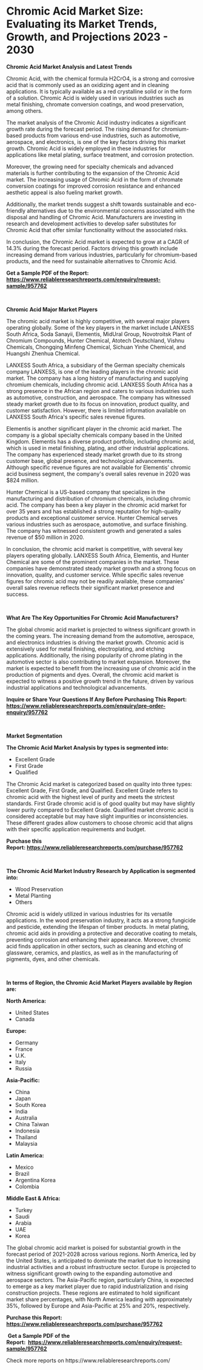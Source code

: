 <p><h1>Chromic Acid Market Size: Evaluating its Market Trends, Growth, and Projections 2023 - 2030</h1></p><p><strong>Chromic Acid Market Analysis and Latest Trends</strong></p>
<p><p>Chromic Acid, with the chemical formula H2CrO4, is a strong and corrosive acid that is commonly used as an oxidizing agent and in cleaning applications. It is typically available as a red crystalline solid or in the form of a solution. Chromic Acid is widely used in various industries such as metal finishing, chromate conversion coatings, and wood preservation, among others.</p><p>The market analysis of the Chromic Acid industry indicates a significant growth rate during the forecast period. The rising demand for chromium-based products from various end-use industries, such as automotive, aerospace, and electronics, is one of the key factors driving this market growth. Chromic Acid is widely employed in these industries for applications like metal plating, surface treatment, and corrosion protection.</p><p>Moreover, the growing need for specialty chemicals and advanced materials is further contributing to the expansion of the Chromic Acid market. The increasing usage of Chromic Acid in the form of chromate conversion coatings for improved corrosion resistance and enhanced aesthetic appeal is also fueling market growth.</p><p>Additionally, the market trends suggest a shift towards sustainable and eco-friendly alternatives due to the environmental concerns associated with the disposal and handling of Chromic Acid. Manufacturers are investing in research and development activities to develop safer substitutes for Chromic Acid that offer similar functionality without the associated risks.</p><p>In conclusion, the Chromic Acid market is expected to grow at a CAGR of 14.3% during the forecast period. Factors driving this growth include increasing demand from various industries, particularly for chromium-based products, and the need for sustainable alternatives to Chromic Acid.</p></p>
<p><strong>Get a Sample PDF of the Report:&nbsp; <a href="https://www.reliableresearchreports.com/enquiry/request-sample/957762">https://www.reliableresearchreports.com/enquiry/request-sample/957762</a></strong></p>
<p>&nbsp;</p>
<p><strong>Chromic Acid Major Market Players</strong></p>
<p><p>The chromic acid market is highly competitive, with several major players operating globally. Some of the key players in the market include LANXESS South Africa, Soda Sanayii, Elementis, MidUral Group, Novotroitsk Plant of Chromium Compounds, Hunter Chemical, Atotech Deutschland, Vishnu Chemicals, Chongqing Minfeng Chemical, Sichuan Yinhe Chemical, and Huangshi Zhenhua Chemical.</p><p>LANXESS South Africa, a subsidiary of the German specialty chemicals company LANXESS, is one of the leading players in the chromic acid market. The company has a long history of manufacturing and supplying chromium chemicals, including chromic acid. LANXESS South Africa has a strong presence in the African region and caters to various industries such as automotive, construction, and aerospace. The company has witnessed steady market growth due to its focus on innovation, product quality, and customer satisfaction. However, there is limited information available on LANXESS South Africa's specific sales revenue figures.</p><p>Elementis is another significant player in the chromic acid market. The company is a global specialty chemicals company based in the United Kingdom. Elementis has a diverse product portfolio, including chromic acid, which is used in metal finishing, plating, and other industrial applications. The company has experienced steady market growth due to its strong customer base, global presence, and technological advancements. Although specific revenue figures are not available for Elementis' chromic acid business segment, the company's overall sales revenue in 2020 was $824 million.</p><p>Hunter Chemical is a US-based company that specializes in the manufacturing and distribution of chromium chemicals, including chromic acid. The company has been a key player in the chromic acid market for over 35 years and has established a strong reputation for high-quality products and exceptional customer service. Hunter Chemical serves various industries such as aerospace, automotive, and surface finishing. The company has witnessed consistent growth and generated a sales revenue of $50 million in 2020.</p><p>In conclusion, the chromic acid market is competitive, with several key players operating globally. LANXESS South Africa, Elementis, and Hunter Chemical are some of the prominent companies in the market. These companies have demonstrated steady market growth and a strong focus on innovation, quality, and customer service. While specific sales revenue figures for chromic acid may not be readily available, these companies' overall sales revenue reflects their significant market presence and success.</p></p>
<p>&nbsp;</p>
<p><strong>What Are The Key Opportunities For Chromic Acid Manufacturers?</strong></p>
<p><p>The global chromic acid market is projected to witness significant growth in the coming years. The increasing demand from the automotive, aerospace, and electronics industries is driving the market growth. Chromic acid is extensively used for metal finishing, electroplating, and etching applications. Additionally, the rising popularity of chrome plating in the automotive sector is also contributing to market expansion. Moreover, the market is expected to benefit from the increasing use of chromic acid in the production of pigments and dyes. Overall, the chromic acid market is expected to witness a positive growth trend in the future, driven by various industrial applications and technological advancements.</p></p>
<p><strong>Inquire or Share Your Questions If Any Before Purchasing This Report: <a href="https://www.reliableresearchreports.com/enquiry/pre-order-enquiry/957762">https://www.reliableresearchreports.com/enquiry/pre-order-enquiry/957762</a></strong></p>
<p>&nbsp;</p>
<p><strong>Market Segmentation</strong></p>
<p><strong>The Chromic Acid Market Analysis by types is segmented into:</strong></p>
<p><ul><li>Excellent Grade</li><li>First Grade</li><li>Qualified</li></ul></p>
<p><p>The Chromic Acid market is categorized based on quality into three types: Excellent Grade, First Grade, and Qualified. Excellent Grade refers to chromic acid with the highest level of purity and meets the strictest standards. First Grade chromic acid is of good quality but may have slightly lower purity compared to Excellent Grade. Qualified market chromic acid is considered acceptable but may have slight impurities or inconsistencies. These different grades allow customers to choose chromic acid that aligns with their specific application requirements and budget.</p></p>
<p><strong>Purchase this Report:&nbsp;<a href="https://www.reliableresearchreports.com/purchase/957762">https://www.reliableresearchreports.com/purchase/957762</a></strong></p>
<p>&nbsp;</p>
<p><strong>The Chromic Acid Market Industry Research by Application is segmented into:</strong></p>
<p><ul><li>Wood Preservation</li><li>Metal Planting</li><li>Others</li></ul></p>
<p><p>Chromic acid is widely utilized in various industries for its versatile applications. In the wood preservation industry, it acts as a strong fungicide and pesticide, extending the lifespan of timber products. In metal plating, chromic acid aids in providing a protective and decorative coating to metals, preventing corrosion and enhancing their appearance. Moreover, chromic acid finds application in other sectors, such as cleaning and etching of glassware, ceramics, and plastics, as well as in the manufacturing of pigments, dyes, and other chemicals.</p></p>
<p>&nbsp;</p>
<p><strong>In terms of Region, the Chromic Acid Market Players available by Region are:</strong></p>
<p>
    <p> <strong> North America: </strong>
        <ul>
            <li>United States</li>
            <li>Canada</li>
        </ul>
        </p> 
    <p> <strong> Europe: </strong>
        <ul>
            <li>Germany</li>
            <li>France</li>
            <li>U.K.</li>
            <li>Italy</li>
            <li>Russia</li>
        </ul>
        </p> 
    <p> <strong> Asia-Pacific: </strong>
        <ul>
            <li>China</li>
            <li>Japan</li>
            <li>South Korea</li>
            <li>India</li>
            <li>Australia</li>
            <li>China Taiwan</li>
            <li>Indonesia</li>
            <li>Thailand</li>
            <li>Malaysia</li>
        </ul>
        </p> 
    <p> <strong> Latin America: </strong>
        <ul>
            <li>Mexico</li>
            <li>Brazil</li>
            <li>Argentina Korea</li>
            <li>Colombia</li>
        </ul>
        </p> 
    <p> <strong> Middle East & Africa: </strong>
        <ul>
            <li>Turkey</li>
            <li>Saudi</li>
            <li>Arabia</li>
            <li>UAE</li>
            <li>Korea</li>
        </ul>
    </p>
    </p>
<p><p>The global chromic acid market is poised for substantial growth in the forecast period of 2021-2028 across various regions. North America, led by the United States, is anticipated to dominate the market due to increasing industrial activities and a robust infrastructure sector. Europe is projected to witness significant growth owing to the expanding automotive and aerospace sectors. The Asia-Pacific region, particularly China, is expected to emerge as a key market player due to rapid industrialization and rising construction projects. These regions are estimated to hold significant market share percentages, with North America leading with approximately 35%, followed by Europe and Asia-Pacific at 25% and 20%, respectively.</p></p>
<p><strong>Purchase this Report: <a href="https://www.reliableresearchreports.com/purchase/957762">https://www.reliableresearchreports.com/purchase/957762</a></strong></p>
<p>&nbsp;<strong>Get a Sample PDF of the Report:&nbsp;&nbsp;<a href="https://www.reliableresearchreports.com/enquiry/request-sample/957762">https://www.reliableresearchreports.com/enquiry/request-sample/957762</a></strong></p>
<p><strong></strong></p>
<p>Check more reports on https://www.reliableresearchreports.com/</p>